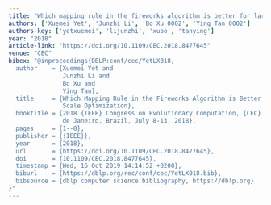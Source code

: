 ```yaml
---
title: "Which mapping rule in the fireworks algorithm is better for large scale optimization"
authors: ['Xuemei Yet', 'Junzhi Li', 'Bo Xu 0002', 'Ying Tan 0002']
authors-key: ['yetxuemei', 'lijunzhi', 'xubo', 'tanying']
year: "2018"
article-link: "https://doi.org/10.1109/CEC.2018.8477645"
venue: "CEC"
bibex: "@inproceedings{DBLP:conf/cec/YetLX018,
  author    = {Xuemei Yet and
               Junzhi Li and
               Bo Xu and
               Ying Tan},
  title     = {Which Mapping Rule in the Fireworks Algorithm is Better for Large
               Scale Optimization},
  booktitle = {2018 {IEEE} Congress on Evolutionary Computation, {CEC} 2018, Rio
               de Janeiro, Brazil, July 8-13, 2018},
  pages     = {1--8},
  publisher = {{IEEE}},
  year      = {2018},
  url       = {https://doi.org/10.1109/CEC.2018.8477645},
  doi       = {10.1109/CEC.2018.8477645},
  timestamp = {Wed, 16 Oct 2019 14:14:52 +0200},
  biburl    = {https://dblp.org/rec/conf/cec/YetLX018.bib},
  bibsource = {dblp computer science bibliography, https://dblp.org}
}"
---
```

